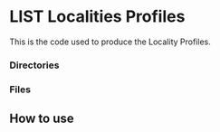 # LIST Localities Profiles
This is the code used to produce the Locality Profiles.


### Directories

### Files

  
## How to use

